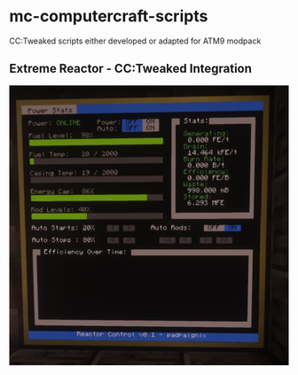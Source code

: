 # mc-computercraft-scripts
CC:Tweaked scripts either developed or adapted for ATM9 modpack

## Extreme Reactor - CC:Tweaked Integration
![](example1.png)
